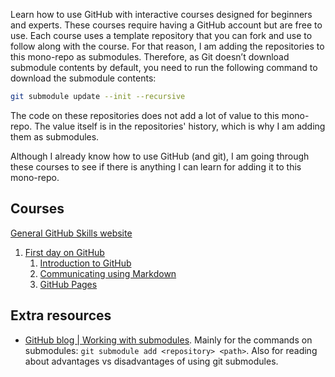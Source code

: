 Learn how to use GitHub with interactive courses designed for beginners and experts. These courses require having a GitHub account but are free to use. Each course uses a template repository that you can fork and use to follow along with the course. For that reason, I am adding the repositories to this mono-repo as submodules. Therefore, as Git doesn’t download submodule contents by default, you need to run the following command to download the submodule contents:

```bash
git submodule update --init --recursive
```

The code on these repositories does not add a lot of value to this mono-repo. The value itself is in the repositories' history, which is why I am adding them as submodules.

Although I already know how to use GitHub (and git), I am going through these courses to see if there is anything I can learn for adding it to this mono-repo.

## Courses

[General GitHub Skills website](https://github.com/skills)

1. [First day on GitHub](https://skills.github.com/#first-day-on-github)
   1. [Introduction to GitHub](https://github.com/skills/introduction-to-github/)
   2. [Communicating using Markdown](https://github.com/skills/communicate-using-markdown)
   3. [GitHub Pages](https://github.com/skills/github-pages)

## Extra resources

- [GitHub blog | Working with submodules](https://github.blog/2016-02-01-working-with-submodules/). Mainly for the commands on submodules: `git submodule add <repository> <path>`. Also for reading about advantages vs disadvantages of using git submodules.
